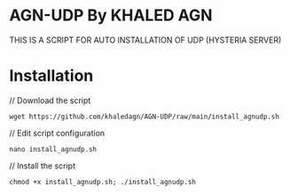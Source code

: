 # AGN-UDP By KHALED AGN

THIS IS A SCRIPT FOR AUTO INSTALLATION OF UDP (HYSTERIA SERVER) 

# Installation


// Download the script
```
wget https://github.com/khaledagn/AGN-UDP/raw/main/install_agnudp.sh

```
// Edit script configuration 
```
nano install_agnudp.sh

```
// Install the script
```
chmod +x install_agnudp.sh; ./install_agnudp.sh

```
